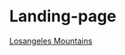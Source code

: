 # Landing-page

[Losangeles Mountains](https://Juveria-Dalvi.github.io/Frontend-Projects/Landing-page/public/index.html)
